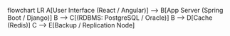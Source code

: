 flowchart LR
A[User Interface (React / Angular)] --> B[App Server (Spring Boot / Django)]
B --> C[(RDBMS: PostgreSQL / Oracle)]
B --> D[Cache (Redis)]
C --> E[Backup / Replication Node]
